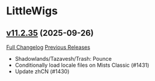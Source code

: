 # LittleWigs

## [v11.2.35](https://github.com/BigWigsMods/LittleWigs/tree/v11.2.35) (2025-09-26)
[Full Changelog](https://github.com/BigWigsMods/LittleWigs/compare/v11.2.34...v11.2.35) [Previous Releases](https://github.com/BigWigsMods/LittleWigs/releases)

- Shadowlands/Tazavesh/Trash: Pounce  
- Conditionally load locale files on Mists Classic (#1431)  
- Update zhCN (#1430)  
